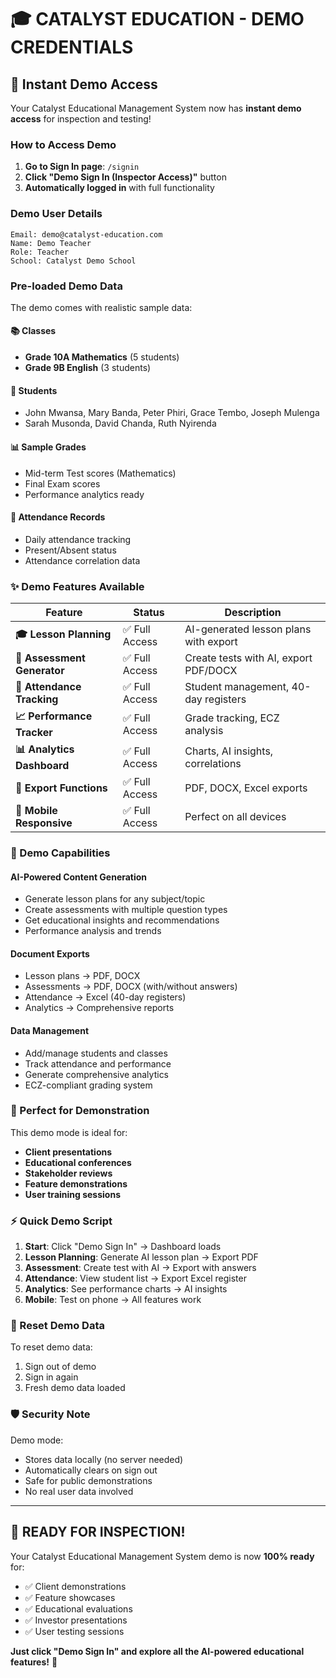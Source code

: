 # 🎓 **CATALYST EDUCATION - DEMO CREDENTIALS**

## 🚀 **Instant Demo Access**

Your Catalyst Educational Management System now has **instant demo access** for inspection and testing!

### **How to Access Demo**

1. **Go to Sign In page**: `/signin`
2. **Click "Demo Sign In (Inspector Access)"** button
3. **Automatically logged in** with full functionality

### **Demo User Details**

```
Email: demo@catalyst-education.com
Name: Demo Teacher
Role: Teacher
School: Catalyst Demo School
```

### **Pre-loaded Demo Data**

The demo comes with realistic sample data:

#### **📚 Classes**
- **Grade 10A Mathematics** (5 students)
- **Grade 9B English** (3 students)

#### **👥 Students**
- John Mwansa, Mary Banda, Peter Phiri, Grace Tembo, Joseph Mulenga
- Sarah Musonda, David Chanda, Ruth Nyirenda

#### **📊 Sample Grades**
- Mid-term Test scores (Mathematics)
- Final Exam scores
- Performance analytics ready

#### **📅 Attendance Records**
- Daily attendance tracking
- Present/Absent status
- Attendance correlation data

### **✨ Demo Features Available**

| Feature | Status | Description |
|---------|--------|-------------|
| **🎓 Lesson Planning** | ✅ Full Access | AI-generated lesson plans with export |
| **📝 Assessment Generator** | ✅ Full Access | Create tests with AI, export PDF/DOCX |
| **👥 Attendance Tracking** | ✅ Full Access | Student management, 40-day registers |
| **📈 Performance Tracker** | ✅ Full Access | Grade tracking, ECZ analysis |
| **📊 Analytics Dashboard** | ✅ Full Access | Charts, AI insights, correlations |
| **📄 Export Functions** | ✅ Full Access | PDF, DOCX, Excel exports |
| **📱 Mobile Responsive** | ✅ Full Access | Perfect on all devices |

### **🔧 Demo Capabilities**

#### **AI-Powered Content Generation**
- Generate lesson plans for any subject/topic
- Create assessments with multiple question types
- Get educational insights and recommendations
- Performance analysis and trends

#### **Document Exports**
- Lesson plans → PDF, DOCX
- Assessments → PDF, DOCX (with/without answers)
- Attendance → Excel (40-day registers)
- Analytics → Comprehensive reports

#### **Data Management**
- Add/manage students and classes
- Track attendance and performance
- Generate comprehensive analytics
- ECZ-compliant grading system

### **🎯 Perfect for Demonstration**

This demo mode is ideal for:
- **Client presentations**
- **Educational conferences**
- **Stakeholder reviews**
- **Feature demonstrations**
- **User training sessions**

### **⚡ Quick Demo Script**

1. **Start**: Click "Demo Sign In" → Dashboard loads
2. **Lesson Planning**: Generate AI lesson plan → Export PDF
3. **Assessment**: Create test with AI → Export with answers
4. **Attendance**: View student list → Export Excel register
5. **Analytics**: See performance charts → AI insights
6. **Mobile**: Test on phone → All features work

### **🔄 Reset Demo Data**

To reset demo data:
1. Sign out of demo
2. Sign in again
3. Fresh demo data loaded

### **🛡️ Security Note**

Demo mode:
- Stores data locally (no server needed)
- Automatically clears on sign out
- Safe for public demonstrations
- No real user data involved

---

## 🎉 **READY FOR INSPECTION!**

Your Catalyst Educational Management System demo is now **100% ready** for:
- ✅ Client demonstrations
- ✅ Feature showcases  
- ✅ Educational evaluations
- ✅ Investor presentations
- ✅ User testing sessions

**Just click "Demo Sign In" and explore all the AI-powered educational features!** 🚀
